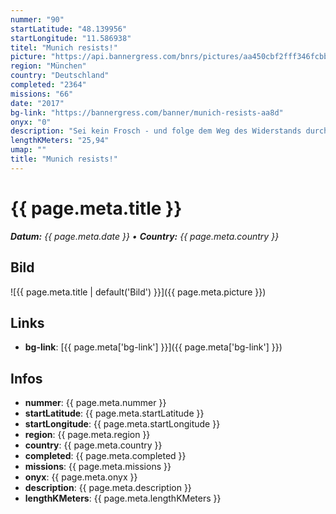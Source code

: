 ```yaml
---
nummer: "90"
startLatitude: "48.139956"
startLongitude: "11.586938"
titel: "Munich resists!"
picture: "https://api.bannergress.com/bnrs/pictures/aa450cbf2fff346fcbba9f846ff0b53f"
region: "München"
country: "Deutschland"
completed: "2364"
missions: "66"
date: "2017"
bg-link: "https://bannergress.com/banner/munich-resists-aa8d"
onyx: "0"
description: "Sei kein Frosch - und folge dem Weg des Widerstands durch die bayerische Landeshauptstadt!"
lengthKMeters: "25,94"
umap: ""
title: "Munich resists!"
---
```


# {{ page.meta.title }}
_**Datum:** {{ page.meta.date }} • **Country:** {{ page.meta.country }}_

## Bild
![{{ page.meta.title | default('Bild') }}]({{ page.meta.picture }})

## Links
- **bg-link**: [{{ page.meta['bg-link'] }}]({{ page.meta['bg-link'] }})

## Infos
- **nummer**: {{ page.meta.nummer }}
- **startLatitude**: {{ page.meta.startLatitude }}
- **startLongitude**: {{ page.meta.startLongitude }}
- **region**: {{ page.meta.region }}
- **country**: {{ page.meta.country }}
- **completed**: {{ page.meta.completed }}
- **missions**: {{ page.meta.missions }}
- **onyx**: {{ page.meta.onyx }}
- **description**: {{ page.meta.description }}
- **lengthKMeters**: {{ page.meta.lengthKMeters }}

